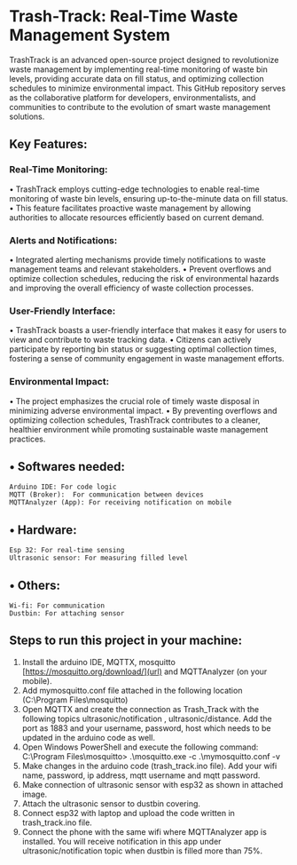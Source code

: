 # Trash-Track: Real-Time Waste Management System

TrashTrack is an advanced open-source project designed to revolutionize waste management by implementing real-time monitoring of waste bin levels, providing accurate data on fill status, and optimizing collection schedules to minimize environmental impact. This GitHub repository serves as the collaborative platform for developers, environmentalists, and communities to contribute to the evolution of smart waste management solutions.

## Key Features:

### Real-Time Monitoring:
• TrashTrack employs cutting-edge technologies to enable real-time monitoring of waste bin levels, ensuring up-to-the-minute data on fill status.
• This feature facilitates proactive waste management by allowing authorities to allocate resources efficiently based on current demand.

### Alerts and Notifications:
• Integrated alerting mechanisms provide timely notifications to waste management teams and relevant stakeholders.
• Prevent overflows and optimize collection schedules, reducing the risk of environmental hazards and improving the overall efficiency of waste collection processes.

### User-Friendly Interface:
• TrashTrack boasts a user-friendly interface that makes it easy for users to view and contribute to waste tracking data.
• Citizens can actively participate by reporting bin status or suggesting optimal collection times, fostering a sense of community engagement in waste management efforts.

### Environmental Impact:
• The project emphasizes the crucial role of timely waste disposal in minimizing adverse environmental impact.
• By preventing overflows and optimizing collection schedules, TrashTrack contributes to a cleaner, healthier environment while promoting sustainable waste management practices.

## • Softwares needed:
    Arduino IDE: For code logic
    MQTT (Broker):  For communication between devices
    MQTTAnalyzer (App): For receiving notification on mobile
## • Hardware:
    Esp 32: For real-time sensing
    Ultrasonic sensor: For measuring filled level
## • Others:
    Wi-fi: For communication
    Dustbin: For attaching sensor

## Steps to run this project in your machine:

1) Install the arduino IDE, MQTTX, mosquitto [https://mosquitto.org/download/](url) and MQTTAnalyzer (on your mobile).
2) Add mymosquitto.conf file attached in the following location (C:\Program Files\mosquitto) 
3) Open MQTTX and create the connection as Trash_Track with the following topics ultrasonic/notification , ultrasonic/distance. Add the port as 1883 and your username, password, host which needs to be updated in the arduino code as well.
4) Open Windows PowerShell and execute the following command:  C:\Program Files\mosquitto> .\mosquitto.exe -c .\mymosquitto.conf -v
5) Make changes in the arduino code (trash_track.ino file). Add your wifi name, password, ip address, mqtt username and mqtt password.
6) Make connection of ultrasonic sensor with esp32 as shown in attached image.
7) Attach the ultrasonic sensor to dustbin covering.
8) Connect esp32 with laptop and upload the code written in trash_track.ino file.
9) Connect the phone with the same wifi where MQTTAnalyzer app is installed. You will receive notification in this app under ultrasonic/notification topic when dustbin is filled more than 75%.
